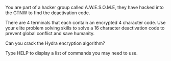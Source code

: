 You are part of a hacker group called A.W.E.S.O.M.E, they have hacked into the GTNW to find the deactivation code. 

There are 4 terminals that each contain an encrypted 4 character code. Use your elite problem solving skills to solve a 16 character deactivation code to prevent global conflict and save humanity.

Can you crack the Hydra encryption algorithm?

Type HELP to display a list of commands you may need to use.